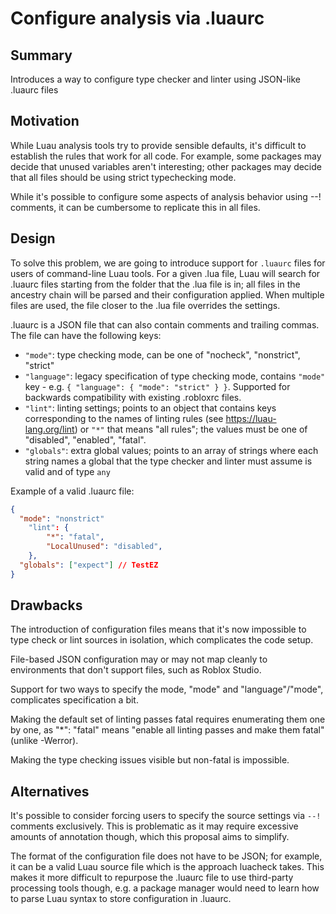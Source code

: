 # Configure analysis via .luaurc

## Summary

Introduces a way to configure type checker and linter using JSON-like .luaurc files

## Motivation

While Luau analysis tools try to provide sensible defaults, it's difficult to establish the rules that work for all code.
For example, some packages may decide that unused variables aren't interesting; other packages may decide that all files should be using strict typechecking mode.

While it's possible to configure some aspects of analysis behavior using --! comments, it can be cumbersome to replicate this in all files.

## Design

To solve this problem, we are going to introduce support for `.luaurc` files for users of command-line Luau tools.
For a given .lua file, Luau will search for .luaurc files starting from the folder that the .lua file is in; all files in the ancestry chain will be parsed and their configuration
applied. When multiple files are used, the file closer to the .lua file overrides the settings.

.luaurc is a JSON file that can also contain comments and trailing commas. The file can have the following keys:

- `"mode"`: type checking mode, can be one of "nocheck", "nonstrict", "strict"
- `"language"`: legacy specification of type checking mode, contains `"mode"` key - e.g. `{ "language": { "mode": "strict" } }`. Supported for backwards compatibility with existing .robloxrc files.
- `"lint"`: linting settings; points to an object that contains keys corresponding to the names of linting rules (see https://luau-lang.org/lint) or `"*"` that means "all rules"; the values must be one of "disabled", "enabled", "fatal".
- `"globals"`: extra global values; points to an array of strings where each string names a global that the type checker and linter must assume is valid and of type `any`

Example of a valid .luaurc file:

```json
{
  "mode": "nonstrict"
	"lint": {
		"*": "fatal",
		"LocalUnused": "disabled",
	},
  "globals": ["expect"] // TestEZ
}
```

## Drawbacks

The introduction of configuration files means that it's now impossible to type check or lint sources in isolation, which complicates the code setup.

File-based JSON configuration may or may not map cleanly to environments that don't support files, such as Roblox Studio.

Support for two ways to specify the mode, "mode" and "language"/"mode", complicates specification a bit.

Making the default set of linting passes fatal requires enumerating them one by one, as "*": "fatal" means "enable all linting passes and make them fatal" (unlike -Werror).

Making the type checking issues visible but non-fatal is impossible.

## Alternatives

It's possible to consider forcing users to specify the source settings via `--!` comments exclusively. This is problematic as it may require excessive amounts of annotation though, which this proposal aims to simplify.

The format of the configuration file does not have to be JSON; for example, it can be a valid Luau source file which is the approach luacheck takes. This makes it more difficult to repurpose the .luaurc file to use third-party processing tools though, e.g. a package manager would need to learn how to parse Luau syntax to store configuration in .luaurc.
